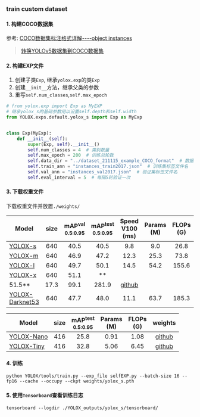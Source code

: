 ### train custom dataset

#### 1. 构建COCO数据集

参考: [COCO数据集标注格式详解----object instances](https://blog.csdn.net/qq_41375609/article/details/94737915)
> [转换YOLOv5数据集到COCO数据集](https://github.com/RapidAI/YOLO2COCO#yolov5%E6%A0%BC%E5%BC%8F%E6%95%B0%E6%8D%AEcoco)

#### 2. 构建EXP文件

1. 创建子类`Exp`, 继承`yolox.exp`的类`Exp`
2. 创建`__init__`方法，继承父类的参数
3. 重写`self.num_classes`,`self.max_epoch`

```python
# from yolox.exp import Exp as MyEXP
# 继承yolox_s的基础参数用以设置self.depth和self.width
from YOLOX.exps.default.yolox_s import Exp as MyExp


class Exp(MyExp):
    def __init__(self):
        super(Exp, self).__init__()
        self.num_classes = 4  # 类别数量
        self.max_epoch = 200  # 训练总轮数
        self.data_dir = "../dataset_211115_example_COCO_format"  # 数据集文件夹
        self.train_ann = "instances_train2017.json"  # 训练集标签文件名
        self.val_ann = "instances_val2017.json"  # 验证集标签文件名
        self.eval_interval = 5  # 每隔5轮验证一次
```

#### 3. 下载权重文件

下载权重文件并放置`./weights/`

|Model |size |mAP<sup>val<br>0.5:0.95 |mAP<sup>test<br>0.5:0.95 | Speed V100<br>(ms) | Params<br>(M) |FLOPs<br>(G)| weights |
| ------        |:---: | :---:    | :---:       |:---:     |:---:  | :---: | :----: |
|[YOLOX-s](./exps/default/yolox_s.py)    |640  |40.5 |40.5|9.8|9.0|26.8| [github](https://github.com/Megvii-BaseDetection/YOLOX/releases/download/0.1.1rc0/yolox_s.pth) |
|[YOLOX-m](./exps/default/yolox_m.py)    |640  |46.9 |47.2|12.3|25.3|73.8| [github](https://github.com/Megvii-BaseDetection/YOLOX/releases/download/0.1.1rc0/yolox_m.pth) |
|[YOLOX-l](./exps/default/yolox_l.py)    |640  |49.7 |50.1|14.5|54.2|155.6| [github](https://github.com/Megvii-BaseDetection/YOLOX/releases/download/0.1.1rc0/yolox_l.pth) |
|[YOLOX-x](./exps/default/yolox_x.py)   |640   |51.1|**
51.5**|17.3|99.1|281.9| [github](https://github.com/Megvii-BaseDetection/YOLOX/releases/download/0.1.1rc0/yolox_x.pth) |
|[YOLOX-Darknet53](./exps/default/yolov3.py)   |640|47.7|48.0|11.1|63.7|185.3| [github](https://github.com/Megvii-BaseDetection/YOLOX/releases/download/0.1.1rc0/yolox_darknet.pth) |

|Model |size |mAP<sup>test<br>0.5:0.95 | Params<br>(M) |FLOPs<br>(G)| weights |
| ------        |:---: | :---:       |:---:     |:---:  | :---: |
|[YOLOX-Nano](./exps/default/nano.py) |416  |25.8  | 0.91 |1.08 | [github](https://github.com/Megvii-BaseDetection/YOLOX/releases/download/0.1.1rc0/yolox_nano.pth) |
|[YOLOX-Tiny](./exps/default/yolox_tiny.py) |416  |32.8 | 5.06 |6.45 | [github](https://github.com/Megvii-BaseDetection/YOLOX/releases/download/0.1.1rc0/yolox_tiny.pth) |

#### 4. 训练

```
python YOLOX/tools/train.py --exp_file selfEXP.py --batch-size 16 --fp16 --cache --occupy --ckpt weights/yolox_s.pth
```

#### 5. 使用`Tensorboard`查看训练日志

```
tensorboard --logdir ./YOLOX_outputs/yolox_s/tensorboard/
```